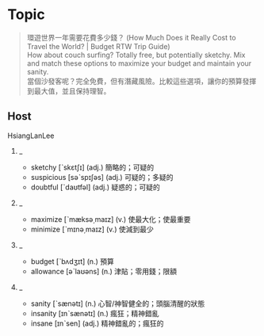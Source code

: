 # Topic

> 環遊世界一年需要花費多少錢？ (How Much Does it Really Cost to Travel the World? | Budget RTW Trip Guide)<br>
> How about couch surfing? Totally free, but potentially sketchy. Mix and match these options to maximize your budget and maintain your sanity.<br>
> 當個沙發客呢？完全免費，但有潛藏風險。比較這些選項，讓你的預算發揮到最大值，並且保持理智。<br>

## Host
HsiangLanLee

1. _
    * sketchy  [ˋskɛtʃɪ]  (adj.)  簡略的；可疑的
    * suspicious  [səˋspɪʃəs]  (adj.)  可疑的；多疑的
    * doubtful  [ˋdaʊtfəl]  (adj.)  疑惑的；可疑的

2. _
    * maximize  [ˋmæksə͵maɪz]  (v.)  使最大化；使最重要
    * minimize  [ˋmɪnə͵maɪz]  (v.)  使減到最少

3. _
    * budget  [ˋbʌdʒɪt]  (n.)  預算
    * allowance  [əˋlaʊəns]  (n.)  津貼；零用錢；限額

4. _
    * sanity  [ˋsænətɪ]  (n.)  心智/神智健全的；頭腦清醒的狀態
    * insanity  [ɪnˋsænətɪ]  (n.)  瘋狂；精神錯亂
    * insane  [ɪnˋsen]  (adj.)  精神錯亂的；瘋狂的